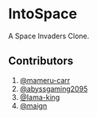 # IntoSpace

A Space Invaders Clone.

## Contributors
1. [@mameru-carr](https://github.com/mameru-carr/)
2. [@abyssgaming2095](https://github.com/abyssgaming2095)
3. [@Iama-king](https://github.com/Iama-king)
4. [@maign](https://github.com/maign)
